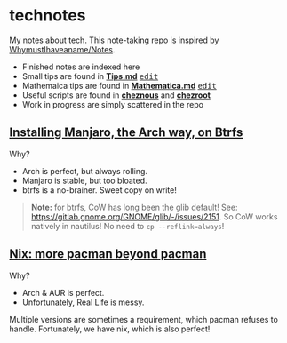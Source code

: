 # technotes

My notes about tech. This note-taking repo is inspired by [WhymustIhaveaname/Notes](https://github.com/WhymustIhaveaname/Notes). 

- Finished notes are indexed here
- Small tips are found in [**Tips.md**](./Tips.md)&nbsp;[<kbd>edit</kbd>](https://github.com/bryango/technotes/edit/main/Tips.md)
- Mathemaica tips are found in [**Mathematica.md**](./Mathematica.md)&nbsp;[<kbd>edit</kbd>](https://github.com/bryango/technotes/edit/main/Mathematica.md)
- Useful scripts are found in [**cheznous**](https://github.com/bryango/cheznous) and [**chezroot**](https://github.com/bryango/chezroot)
- Work in progress are simply scattered in the repo

## [Installing Manjaro, the Arch way, on Btrfs](./ManjaroInstall.md)

Why?
- Arch is perfect, but always rolling.
- Manjaro is stable, but too bloated.
- btrfs is a no-brainer. Sweet copy on write!

> **Note:** for btrfs, CoW has long been the glib default!
> See: https://gitlab.gnome.org/GNOME/glib/-/issues/2151. 
> So CoW works natively in nautilus! No need to `cp --reflink=always`!

## [Nix: more pacman beyond pacman](./Nix.md)

Why?
- Arch & AUR is perfect.
- Unfortunately, Real Life is messy.

Multiple versions are sometimes a requirement, which pacman refuses to handle. Fortunately, we have nix, which is also perfect!
